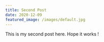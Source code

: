 ```yaml
---
title: Second Post
date: 2020-12-09
featured_image: /images/default.jpg
---
```

This is my second post here. Hope it works !